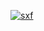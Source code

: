 <a href="https://viuh9997.github.io/SpyxFamily/" target="_blank">![sxf](https://user-images.githubusercontent.com/92545891/211216568-736170c1-8041-4215-85e7-2a8ad213190e.png)</a>
